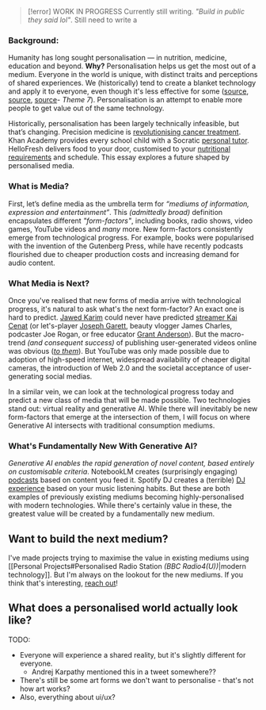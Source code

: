 > [!error] WORK IN PROGRESS
> Currently still writing. *"Build in public they said lol"*. Still need to write a 

### Background:
Humanity has long sought personalisation — in nutrition, medicine, education and beyond. **Why?** Personalisation helps us get the most out of a medium. Everyone in the world is unique, with distinct traits and perceptions of shared experiences. We (historically) tend to create a blanket technology and apply it to everyone, even though it's less effective for some ([source](https://theconversation.com/why-prescription-drugs-can-work-differently-for-different-people-168645#:~:text=Different%20people%20taking%20the%20same,may%20get%20unwanted%20side%20effects.), [source](https://www.nature.com/articles/s41591-020-0934-0), [source](https://link.springer.com/article/10.1007/s10734-023-01148-z?utm_source=chatgpt.com)- *Theme 7*). Personalisation is an attempt to enable more people to get value out of the same technology.

Historically, personalisation has been largely technically infeasible, but that’s changing. Precision medicine is [revolutionising cancer treatment](https://publications.ersnet.org/content/errev/26/146/170066). Khan Academy provides every school child with a Socratic [personal tutor](https://www.khanmigo.ai/learners). HelloFresh delivers food to your door, customised to your [nutritional requirements](https://www.hellofresh.co.uk/) and schedule. This essay explores a future shaped by personalised media.

### What is Media?
First, let’s define media as the umbrella term for _“mediums of information, expression and entertainment”_. This _(admittedly broad)_ definition encapsulates different _"form-factors"_, including books, radio shows, video games, YouTube videos and _many_ more. New form-factors consistently emerge from technological progress. For example, books were popularised with the invention of the Gutenberg Press, while have recently podcasts flourished due to cheaper production costs and increasing demand for audio content.

### What Media is Next?
Once you've realised that new forms of media arrive with technological progress, it's natural to ask what's the next form-factor? An exact one is hard to predict. [Jawed Karim](https://youtu.be/jNQXAC9IVRw?si=RZm7nR558DLJTIaq) could never have predicted [streamer Kai Cenat](https://www.ft.com/content/4e91112c-8f99-422e-be3c-d9e6ad686cdd) (or let's-player [Joseph Garett](https://www.bbc.co.uk/news/entertainment-arts-67187916), beauty vlogger James Charles, podcaster Joe Rogan, or free educator [Grant Anderson](https://www.youtube.com/@3blue1brown)). But the macro-trend _(and consequent success)_ of publishing user-generated videos online was obvious ([_to them_](https://www.sequoiacap.com/podcast/crucible-moments-youtube/?utm_source=chatgpt.com)). But YouTube was only made possible due to adoption of high-speed internet, widespread availability of cheaper digital cameras, the introduction of Web 2.0 and the societal acceptance of user-generating social medias.

In a similar vein, we can look at the technological progress today and predict a new class of media that will be made possible. Two technologies stand out: virtual reality and generative AI. While there will inevitably be new form-factors that emerge at the intersection of them, I will focus on where Generative AI intersects with traditional consumption mediums.

### What's Fundamentally New With Generative AI?
*Generative AI enables the rapid generation of novel content, based entirely on customisable criteria*. NotebookLM creates (surprisingly engaging) [podcasts](https://notebooklm.google.com/notebook/957013fe-6219-4b59-95d1-c393779d9179/audio) based on content you feed it. Spotify DJ creates a (terrible) [DJ experience](https://newsroom.spotify.com/2023-02-22/spotify-debuts-a-new-ai-dj-right-in-your-pocket/) based on your music listening habits. But these are both examples of previously existing mediums becoming highly-personalised with modern technologies. While there's certainly value in these, the greatest value will be created by a fundamentally new medium. 

## Want to build the next medium?
I've made projects trying to maximise the value in existing mediums using [[Personal Projects#Personalised Radio Station *(BBC Radio4(U))*|modern technology]]. But I'm always on the lookout for the new mediums. If you think that's interesting, [reach out](https://gchq.github.io/CyberChef/#recipe=From_Hex('Auto')&input=NkM2NTZGNjM2MTZENjE2MzY4NkYzNzMwMzc0MDY3NkQ2MTY5NkMyRTYzNkY2RA)!

## What does a personalised world actually look like? 
TODO:
- Everyone will experience a shared reality, but it's slightly different for everyone. 
	- Andrej Karpathy mentioned this in a tweet somewhere??
- There's still be some art forms we don't want to personalise - that's not how art works?
- Also, everything about ui/ux? 